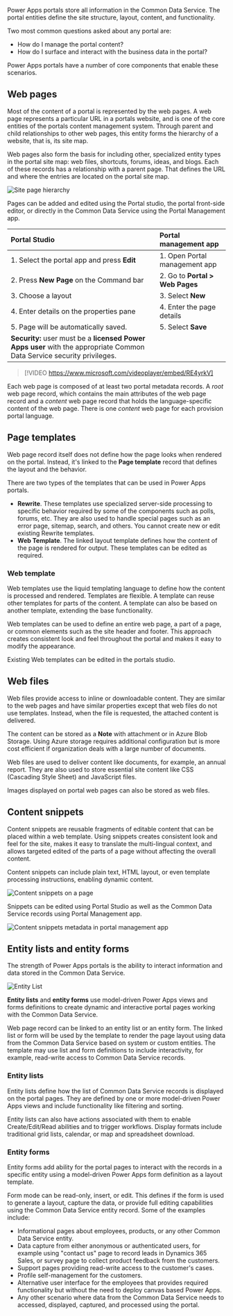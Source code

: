 Power Apps portals store all information in the Common Data Service. The portal entities define the site structure, layout, content, and functionality.

Two most common questions asked about any portal are:

* How do I manage the portal content?
* How do I surface and interact with the business data in the portal?

Power Apps portals have a number of core components that enable these scenarios. 

## Web pages

Most of the content of a portal is represented by the web pages. A web page represents a particular URL in a portals website, and is one of the core entities of the portals content management system. Through parent and child relationships to other web pages, this entity forms the hierarchy of a website, that is, its site map.

Web pages also form the basis for including other, specialized entity types in the portal site map: web files, shortcuts, forums, ideas, and blogs. Each of these records has a relationship with a parent page. That defines the URL and where the entries are located on the portal site map. 

![Site page hierarchy](../media/3-page-hierarchy.png)

Pages can be added and edited using the Portal studio, the portal front-side editor, or directly in the Common Data Service using the Portal Management app.

| Portal Studio                               | Portal management app                                        |
| :------------------------------------------ | :----------------------------------------------------------- |
| 1. Select the portal app and press **Edit** | 1. Open Portal management app                                |
| 2. Press **New Page** on the Command bar    | 2. Go to **Portal > Web Pages**                              |
| 3. Choose a layout                          | 3. Select **New**                                            |
| 4. Enter details on the properties pane     | 4. Enter the page details                                    |
| 5. Page will be automatically saved.        | 5. Select **Save**                                           |
| **Security:** user must be a **licensed Power Apps user** with the appropriate Common Data Service security privileges.                                            |  |

> [!VIDEO https://www.microsoft.com/videoplayer/embed/RE4yrkV]

Each web page is composed of at least two portal metadata records.  A *root* web page record, which contains the main attributes of the web page record and a *content* web page record that holds the language-specific content of the web page.  There is one *content* web page for each provision portal language.

## Page templates

Web page record itself does not define how the page looks when rendered on the portal. Instead, it's linked to the **Page template** record that defines the layout and the behavior.

There are two types of the templates that can be used in Power Apps portals.

* **Rewrite**. These templates use specialized server-side processing to specific behavior required by some of the components such as polls, forums, etc. They are also used to handle special pages such as an error page, sitemap, search, and others.  You cannot create new or edit existing Rewrite templates.
* **Web Template**. The linked layout template defines how the content of the page is rendered for output. These templates can be edited as required.

### Web template 

Web templates use the liquid templating language to define how the content is processed and rendered. Templates are flexible. A template can reuse other templates for parts of the content. A template can also be based on another template, extending the base functionality. 

Web templates can be used to define an entire web page, a part of a page, or common elements such as the site header and footer. This approach creates consistent look and feel throughout the portal and makes it easy to modify the appearance.

Existing Web templates can be edited in the portals studio.

## Web files

Web files provide access to inline or downloadable content. They are similar to the web pages and have similar properties except that web files do not use templates. Instead, when the file is requested, the attached content is delivered.

The content can be stored as a **Note** with attachment or in Azure Blob Storage. Using Azure storage requires additional configuration but is more cost efficient if organization deals with a large number of documents.

Web files are used to deliver content like documents, for example, an annual report. They are also used to store essential site content like CSS (Cascading Style Sheet) and JavaScript files.

Images displayed on portal web pages can also be stored as web files.

## Content snippets

Content snippets are reusable fragments of editable content that can be placed within a web template. Using snippets creates consistent look and feel for the site, makes it easy to translate the multi-lingual context, and allows targeted edited of the parts of a page without affecting the overall content.

Content snippets can include plain text, HTML layout, or even template processing instructions, enabling dynamic content. 

![Content snippets on a page](../media/1-6-content-snippet.png)

Snippets can be edited using Portal Studio as well as the Common Data Service records using Portal Management app.

![Content snippets metadata in portal management app](../media/1-6-content-snippet-metadata.png)

## Entity lists and entity forms

The strength of Power Apps portals is the ability to interact information and data stored in the Common Data Service.

![Entity List](../media/1-6-entity-list-studio.png)

**Entity lists** and **entity forms** use model-driven Power Apps views and forms definitions to create dynamic and interactive portal pages working with the Common Data Service. 

Web page record can be linked to an entity list or an entity form. The linked list or form will be used by the template to render the page layout using data from the Common Data Service based on system or custom entities. The template may use list and form definitions to include interactivity, for example, read-write access to Common Data Service records.

### Entity lists

Entity lists define how the list of Common Data Service records is displayed on the portal pages. They are defined by one or more model-driven Power Apps views and include functionality like filtering and sorting.

Entity lists can also have actions associated with them to enable Create/Edit/Read abilities and to trigger workflows. Display formats include traditional grid lists, calendar, or map and spreadsheet download.

### Entity forms

Entity forms add ability for the portal pages to interact with the records in a specific entity using a model-driven Power Apps form definition as a layout template.

Form mode can be read-only, insert, or edit. This defines if the form is used to generate a layout, capture the data, or provide full editing capabilities using the Common Data Service entity record. Some of the examples include:

* Informational pages about employees, products, or any other Common Data Service entity.
* Data capture from either anonymous or authenticated users, for example using "contact us" page to record leads in Dynamics 365 Sales, or survey page to collect product feedback from the customers. 
* Support pages providing read-write access to the customer's cases. 
* Profile self-management for the customers.
* Alternative user interface for the employees that provides required functionality but without the need to deploy canvas based Power Apps.
* Any other scenario where data from the Common Data Service needs to accessed, displayed, captured, and processed using the portal.
